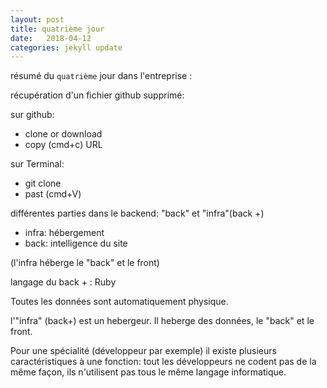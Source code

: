 ```yaml
---
layout: post
title: quatrième jour
date:   2018-04-12
categories: jekyll update
---
```

résumé du `quatrième` jour dans l'entreprise :

récupération d'un fichier github supprimé:

sur github:

+ clone or download
+ copy (cmd+c) URL

sur Terminal:
+ git clone
+ past (cmd+V)

différentes parties dans le backend: "back" et "infra"(back +)

+ infra: hébergement
+ back: intelligence du site

(l'infra héberge le "back" et le front)

langage du back + : Ruby

Toutes les données sont automatiquement physique.

l'"infra" (back+) est un hebergeur. Il heberge des données, le "back" et le front.

Pour une spécialité (développeur par exemple) il existe plusieurs caractéristiques à une fonction: tout les développeurs ne codent pas de la même façon, ils n'utilisent pas tous le même langage informatique.
